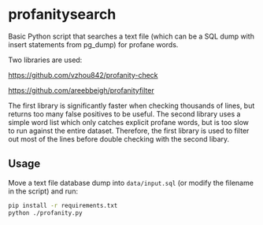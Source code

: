 # profanitysearch

Basic Python script that searches a text file (which can be a SQL dump with insert statements from pg_dump) for profane words.

Two libraries are used:

https://github.com/vzhou842/profanity-check

https://github.com/areebbeigh/profanityfilter

The first library is significantly faster when checking thousands of lines, but returns too many false positives to be useful. The second library uses a simple word list
which only catches explicit profane words, but is too slow to run against the entire dataset.  Therefore, the first library is used
to filter out most of the lines before double checking with the second libary.

## Usage

Move a text file database dump into `data/input.sql` (or modify the filename in the script) and run:

```sh
pip install -r requirements.txt
python ./profanity.py
```
